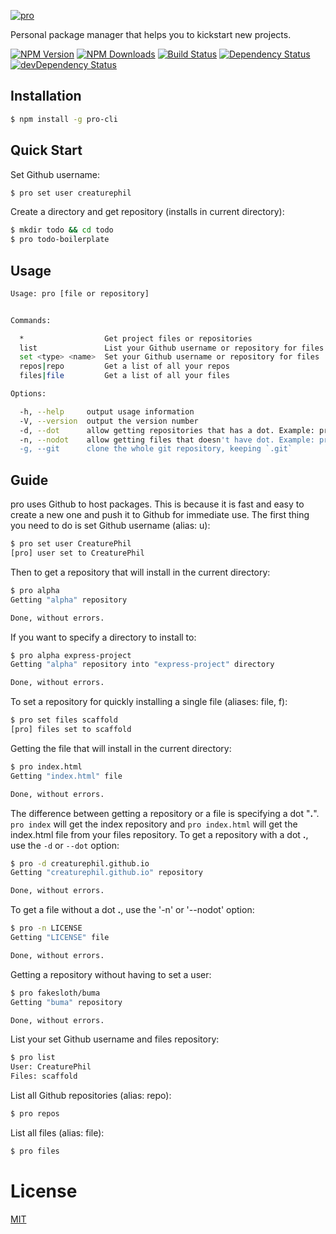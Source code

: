 [![pro](http://i.imgur.com/92f2T1C.png)](https://www.npmjs.com/package/pro-cli)

Personal package manager that helps you to kickstart new projects.

[![NPM Version](https://img.shields.io/npm/v/pro-cli.svg)](https://www.npmjs.com/package/pro-cli)
[![NPM Downloads](https://img.shields.io/npm/dm/pro-cli.svg)](https://www.npmjs.com/package/pro-cli)
[![Build Status](https://travis-ci.org/CreaturePhil/pro.svg?branch=master)](https://travis-ci.org/CreaturePhil/pro)
[![Dependency Status](https://david-dm.org/creaturephil/pro.svg)](https://david-dm.org/creaturephil/pro)
[![devDependency Status](https://david-dm.org/creaturephil/pro/dev-status.svg)](https://david-dm.org/creaturephil/pro#info=devDependencies)

## Installation

```bash
$ npm install -g pro-cli
```

## Quick Start

Set Github username:

```bash
$ pro set user creaturephil
```

Create a directory and get repository (installs in current directory):

```bash
$ mkdir todo && cd todo
$ pro todo-boilerplate
```

## Usage

```bash
Usage: pro [file or repository]


Commands:

  *                  Get project files or repositories
  list               List your Github username or repository for files
  set <type> <name>  Set your Github username or repository for files
  repos|repo         Get a list of all your repos
  files|file         Get a list of all your files

Options:

  -h, --help     output usage information
  -V, --version  output the version number
  -d, --dot      allow getting repositories that has a dot. Example: pro creaturephil.github.io
  -n, --nodot    allow getting files that doesn't have dot. Example: pro LICENSE
  -g, --git      clone the whole git repository, keeping `.git`
```

## Guide

pro uses Github to host packages. This is because it is fast and easy to
create a new one and push it to Github for immediate use. 
The first thing you need to do is set Github username (alias: u):

```bash
$ pro set user CreaturePhil
[pro] user set to CreaturePhil
```

Then to get a repository that will install in the current directory:

```bash
$ pro alpha
Getting "alpha" repository

Done, without errors.
```

If you want to specify a directory to install to:

```bash
$ pro alpha express-project
Getting "alpha" repository into "express-project" directory

Done, without errors.
```

To set a repository for quickly installing a single file (aliases: file, f):

```bash
$ pro set files scaffold
[pro] files set to scaffold
```

Getting the file that will install in the current directory:

```bash
$ pro index.html
Getting "index.html" file

Done, without errors.
```

The difference between getting a repository or a file is specifying a dot
"__.__". `pro index` will get the index repository and `pro index.html`
will get the index.html file from your files repository. To get a repository 
with a dot __.__, use the `-d` or `--dot` option:

```bash
$ pro -d creaturephil.github.io
Getting "creaturephil.github.io" repository

Done, without errors.
```

To get a file without a dot __.__, use the '-n' or '--nodot' option:

```bash
$ pro -n LICENSE
Getting "LICENSE" file

Done, without errors.
```

Getting a repository without having to set a user:

```bash
$ pro fakesloth/buma
Getting "buma" repository

Done, without errors.
```

List your set Github username and files repository:

```bash
$ pro list
User: CreaturePhil
Files: scaffold
```

List all Github repositories (alias: repo):

```bash
$ pro repos
```

List all files (alias: file):

```bash
$ pro files
```

# License

[MIT](LICENSE)
